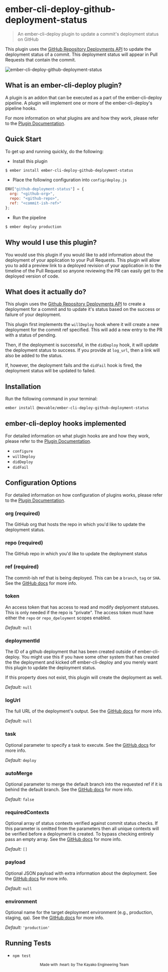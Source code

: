 # ember-cli-deploy-github-deployment-status

> An ember-cli-deploy plugin to update a commit's deployment status on GitHub

This plugin uses the [GitHub Repository Deployments API][1] to update the
deployment status of a commit. This deployment status will appear in Pull
Requests that contain the commit.

![ember-cli-deploy-github-deployment-status](https://cloud.githubusercontent.com/assets/416724/19148242/a15e74c8-8bb3-11e6-9470-33eb8332edd1.gif)

## What is an ember-cli-deploy plugin?

A plugin is an addon that can be executed as a part of the ember-cli-deploy
pipeline. A plugin will implement one or more of the ember-cli-deploy's pipeline
hooks.

For more information on what plugins are and how they work, please refer to the
[Plugin Documentation][2].

## Quick Start

To get up and running quickly, do the following:

- Install this plugin

```bash
$ ember install ember-cli-deploy-github-deployment-status
```

- Place the following configuration into `config/deploy.js`

```javascript
ENV["github-deployment-status"] = {
  org: "<github-org>",
  repo: "<github-repo>",
  ref: "<commit-ish-ref>"
};
```

- Run the pipeline

```bash
$ ember deploy production
```

## Why would I use this plugin?

You would use this plugin if you would like to add information about the
deployment of your application to your Pull Requests. This plugin will allow you
to add a preview link to a deployed revision of your application in to the
timeline of the Pull Request so anyone reviewing the PR can easily get to the
deployed version of code.

## What does it actually do?

This plugin uses the [Github Repository Deployments API][1] to create a deployment for a commit and to update it's status based on the success or failure of your deployment.

This plugin first implements the `willDeploy` hook where it will create a new deployment for the commit ref specified. This will add a new entry to the PR with a status of pending.

Then, if the deployment is successful, in the `didDeploy` hook, it will update the deployment status to success. If you provide at `log_url`, then a link will also be added to the status.

If, however, the deployment fails and the `didFail` hook is fired, the deployment status will be updated to failed.

## Installation

Run the following command in your terminal:

```bash
ember install @movable/ember-cli-deploy-github-deployment-status
```

## ember-cli-deploy hooks implemented

For detailed information on what plugin hooks are and how they work, please
refer to the [Plugin Documentation][2].

- `configure`
- `willDeploy`
- `didDeploy`
- `didFail`

## Configuration Options

For detailed information on how configuration of plugins works, please refer to
the [Plugin Documentation][2].

### org (required)

The GitHub org that hosts the repo in which you'd like to update the deployment
status.

### repo (required)

The GitHub repo in which you'd like to update the deployment status

### ref (required)

The commit-ish ref that is being deployed. This can be a `branch`, `tag` or
`SHA`. See the [GitHub docs][3] for more info.

### token

An access token that has access to read and modify deplyoment statuses. This is
only needed if the repo is "private". The access token must have either the
`repo` or `repo_dpeloyment` scopes enabled.

_Default:_ `null`

### deploymentId

The ID of a github deployment that has been created outside of ember-cli-deploy.
You might use this if you have some other system that has created the the deployment and kicked off ember-cli-deploy and you merely want this plugin to update the deployment status.

If this property does not exist, this plugin will create the deployment as well.

_Default:_ `null`

### logUrl

The full URL of the deployment's output. See the [GitHub docs][4] for more info.

_Default:_ `null`

### task

Optional parameter to specify a task to execute. See the [GitHub docs][3] for
more info.

_Default:_ `deploy`

### autoMerge

Optional parameter to merge the default branch into the requested ref if it is
behind the default branch. See the [GitHub docs][3] for more info.

_Default:_ `false`

### requiredContexts

Optional array of status contexts verified against commit status checks. If this
parameter is omitted from the parameters then all unique contexts will be
verified before a deployment is created. To bypass checking entirely pass an
empty array. See the [GitHub docs][3] for more info.

_Default:_ `[]`

### payload

Optional JSON payload with extra information about the deployment. See the
[GitHub docs][3] for more info.

_Default:_ `null`

### environment

Optional name for the target deployment environment (e.g., production, staging,
qa). See the [GitHub docs][3] for more info.

_Default:_ `'production'`

## Running Tests

- `npm test`

<p align="center"><sub>Made with :heart: by The Kayako Engineering Team</sub></p>

[1]: https://developer.github.com/v3/repos/deployments/ "GitHub Deployments API"
[2]: http://ember-cli-deploy.com/plugins "Plugin Documentation"
[3]: https://developer.github.com/v3/repos/deployments/#create-a-deployment "Github Deployments - Create a Deployment"
[4]: https://developer.github.com/v3/repos/deployments/#create-a-deployment-status "Github Deployments - Create a Deployment Status"
